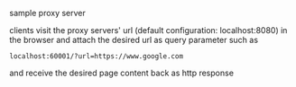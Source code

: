 sample proxy server

clients visit the proxy servers' url (default configuration: localhost:8080) in the browser and attach the desired url as query parameter such as

```
localhost:60001/?url=https://www.google.com
```

and receive the desired page content back as http response